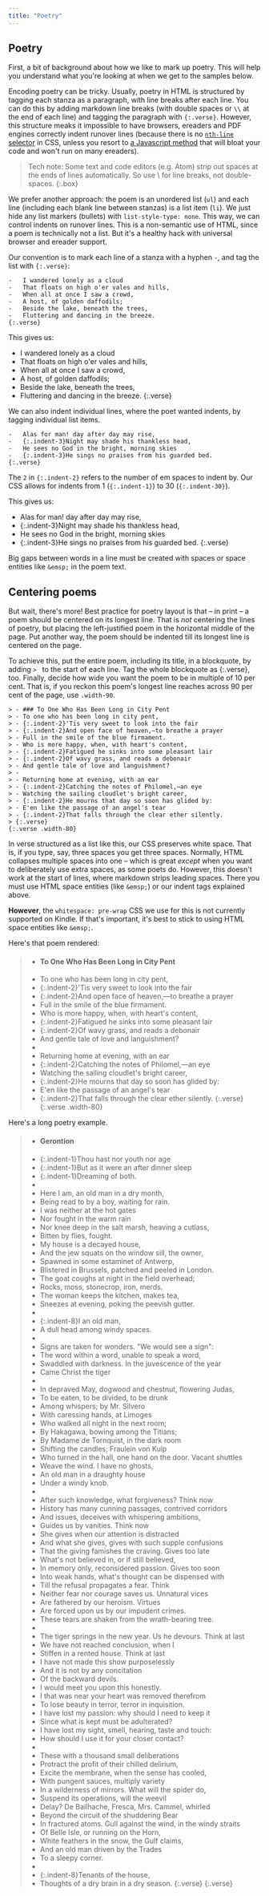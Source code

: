 ```yaml
---
title: "Poetry"
---
```


## Poetry

First, a bit of background about how we like to mark up poetry. This will help you understand what you're looking at when we get to the samples below.

Encoding poetry can be tricky. Usually, poetry in HTML is structured by tagging each stanza as a paragraph, with line breaks after each line. You can do this by adding markdown line breaks (with double spaces or `\\` at the end of each line) and tagging the paragraph with `{:.verse}`. However, this structure meaks it impossible to have browsers, ereaders and PDF engines correctly indent runover lines (because there is no [`nth-line` selector](https://css-tricks.com/a-call-for-nth-everything/) in CSS, unless you resort to [a Javascript method](https://github.com/davatron5000/Lettering.js#letters-words-lines-and-more) that will bloat your code and won't run on many ereaders).

> Tech note: Some text and code editors (e.g. Atom) strip out spaces at the ends of lines automatically. So use \\ for line breaks, not double-spaces.
{:.box}

We prefer another approach: the poem is an unordered list (`ul`) and each line (including each blank line between stanzas) is a list item (`li`). We just hide any list markers (bullets) with `list-style-type: none`. This way, we can control indents on runover lines. This is a non-semantic use of HTML, since a poem is technically not a list. But it's a healthy hack with universal browser and ereader support.

Our convention is to mark each line of a stanza with a hyphen `-`, and tag the list with `{:.verse}`:

~~~
-   I wandered lonely as a cloud
-   That floats on high o'er vales and hills,
-   When all at once I saw a crowd,
-   A host, of golden daffodils;
-   Beside the lake, beneath the trees,
-   Fluttering and dancing in the breeze.
{:.verse}
~~~

This gives us:

-   I wandered lonely as a cloud
-   That floats on high o'er vales and hills,
-   When all at once I saw a crowd,
-   A host, of golden daffodils;
-   Beside the lake, beneath the trees,
-   Fluttering and dancing in the breeze.
{:.verse}

We can also indent individual lines, where the poet wanted indents, by tagging individual list items.

~~~
-   Alas for man! day after day may rise,
-   {:.indent-3}Night may shade his thankless head,
-   He sees no God in the bright, morning skies
-   {:.indent-3}He sings no praises from his guarded bed.
{:.verse}
~~~

The `2` in `{:.indent-2}` refers to the number of em spaces to indent by. Our CSS allows for indents from 1 (`{:.indent-1}`) to 30 (`{:.indent-30}`).

This gives us:

-   Alas for man! day after day may rise,
-   {:.indent-3}Night may shade his thankless head,
-   He sees no God in the bright, morning skies
-   {:.indent-3}He sings no praises from his guarded bed.
{:.verse}

Big gaps between words in a line must be created with spaces or space entities like `&emsp;` in the poem text.

## Centering poems

But wait, there's more! Best practice for poetry layout is that – in print – a poem should be centered on its longest line. That is *not* centering the lines of poetry, but placing the left-justified poem in the horizontal middle of the page. Put another way, the poem should be indented till its longest line is centered on the page.

To achieve this, put the entire poem, including its title, in a blockquote, by adding `> ` to the start of each line. Tag the whole blockquote as {:.verse}, too. Finally, decide how wide you want the poem to be in multiple of 10 per cent. That is, if you reckon this poem's longest line reaches across 90 per cent of the page, use `.width-90`.

~~~
> - ### To One Who Has Been Long in City Pent
> - To one who has been long in city pent,
> - {:.indent-2}'Tis very sweet to look into the fair
> - {:.indent-2}And open face of heaven,—to breathe a prayer
> - Full in the smile of the blue firmament.
> - Who is more happy, when, with heart's content,
> - {:.indent-2}Fatigued he sinks into some pleasant lair
> - {:.indent-2}Of wavy grass, and reads a debonair
> - And gentle tale of love and languishment?
> -    
> - Returning home at evening, with an ear
> - {:.indent-2}Catching the notes of Philomel,—an eye
> - Watching the sailing cloudlet's bright career,
> - {:.indent-2}He mourns that day so soon has glided by:
> - E'en like the passage of an angel's tear
> - {:.indent-2}That falls through the clear ether silently.
> {:.verse}
{:.verse .width-80}
~~~

In verse structured as a list like this, our CSS preserves white space. That is, if you type, say, three spaces you get three spaces. Normally, HTML collapses multiple spaces into one – which is great *except* when you want to deliberately use extra spaces, as some poets do. However, this doesn't work at the start of lines, where markdown strips leading spaces. There you must use HTML space entities (like `&emsp;`) or our indent tags explained above.

**However**, the `whitespace: pre-wrap` CSS we use for this is not currently supported on Kindle. If that's important, it's best to stick to using HTML space entities like `&emsp;`.

Here's that poem rendered:

> - #### To One Who Has Been Long in City Pent
> - To one who has been long in city pent,
> - {:.indent-2}'Tis very sweet to look into the fair
> - {:.indent-2}And open face of heaven,—to breathe a prayer
> - Full in the smile of the blue firmament.
> - Who is more happy, when, with heart's content,
> - {:.indent-2}Fatigued he sinks into some pleasant lair
> - {:.indent-2}Of wavy grass, and reads a debonair
> - And gentle tale of love and languishment?
> - 
> - Returning home at evening, with an ear
> - {:.indent-2}Catching the notes of Philomel,—an eye
> - Watching the sailing cloudlet's bright career,
> - {:.indent-2}He mourns that day so soon has glided by:
> - E'en like the passage of an angel's tear
> - {:.indent-2}That falls through the clear ether silently.
> {:.verse}
{:.verse .width-80}

Here's a long poetry example.

> - #### Gerontion
> - {:.indent-1}Thou hast nor youth nor age
> - {:.indent-1}But as it were an after dinner sleep
> - {:.indent-1}Dreaming of both.
> - 
> - Here I am, an old man in a dry month,
> - Being read to by a boy, waiting for rain.
> - I was neither at the hot gates
> - Nor fought in the warm rain
> - Nor knee deep in the salt marsh, heaving a cutlass,
> - Bitten by flies, fought.
> - My house is a decayed house,
> - And the jew squats on the window sill, the owner,
> - Spawned in some estaminet of Antwerp,
> - Blistered in Brussels, patched and peeled in London.
> - The goat coughs at night in the field overhead;
> - Rocks, moss, stonecrop, iron, merds.
> - The woman keeps the kitchen, makes tea,
> - Sneezes at evening, poking the peevish gutter.
> - 
> - {:.indent-8}I an old man,
> - A dull head among windy spaces.
> - 
> - Signs are taken for wonders. "We would see a sign":
> - The word within a word, unable to speak a word,
> - Swaddled with darkness. In the juvescence of the year
> - Came Christ the tiger
> - 
> - In depraved May, dogwood and chestnut, flowering Judas,
> - To be eaten, to be divided, to be drunk
> - Among whispers; by Mr. Silvero
> - With caressing hands, at Limoges
> - Who walked all night in the next room;
> - By Hakagawa, bowing among the Titians;
> - By Madame de Tornquist, in the dark room
> - Shifting the candles; Fraulein von Kulp
> - Who turned in the hall, one hand on the door. Vacant shuttles
> - Weave the wind. I have no ghosts,
> - An old man in a draughty house
> - Under a windy knob.
> - 
> - After such knowledge, what forgiveness? Think now
> - History has many cunning passages, contrived corridors
> - And issues, deceives with whispering ambitions,
> - Guides us by vanities. Think now
> - She gives when our attention is distracted
> - And what she gives, gives with such supple confusions
> - That the giving famishes the craving. Gives too late
> - What's not believed in, or if still believed,
> - In memory only, reconsidered passion. Gives too soon
> - Into weak hands, what's thought can be dispensed with
> - Till the refusal propagates a fear. Think
> - Neither fear nor courage saves us. Unnatural vices
> - Are fathered by our heroism. Virtues
> - Are forced upon us by our impudent crimes.
> - These tears are shaken from the wrath-bearing tree.
> - 
> - The tiger springs in the new year. Us he devours. Think at last
> - We have not reached conclusion, when I
> - Stiffen in a rented house. Think at last
> - I have not made this show purposelessly
> - And it is not by any concitation
> - Of the backward devils.
> - I would meet you upon this honestly.
> - I that was near your heart was removed therefrom
> - To lose beauty in terror, terror in inquisition.
> - I have lost my passion: why should I need to keep it
> - Since what is kept must be adulterated?
> - I have lost my sight, smell, hearing, taste and touch:
> - How should I use it for your closer contact?
> - 
> - These with a thousand small deliberations
> - Protract the profit of their chilled delirium,
> - Excite the membrane, when the sense has cooled,
> - With pungent sauces, multiply variety
> - In a wilderness of mirrors. What will the spider do,
> - Suspend its operations, will the weevil
> - Delay? De Bailhache, Fresca, Mrs. Cammel, whirled
> - Beyond the circuit of the shuddering Bear
> - In fractured atoms. Gull against the wind, in the windy straits
> - Of Belle Isle, or running on the Horn,
> - White feathers in the snow, the Gulf claims,
> - And an old man driven by the Trades
> - To a sleepy corner.
> - 
> - {:.indent-8}Tenants of the house,
> - Thoughts of a dry brain in a dry season.
> {:.verse}
{:.verse}
